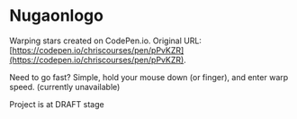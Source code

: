 # Nugaonlogo

Warping stars created on CodePen.io. Original URL: [https://codepen.io/chriscourses/pen/pPvKZR](https://codepen.io/chriscourses/pen/pPvKZR).

Need to go fast? Simple, hold your mouse down (or finger), and enter warp speed. (currently unavailable)

Project is at DRAFT stage

